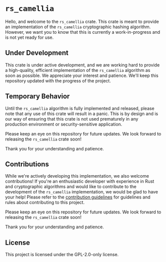 # `rs_camellia`
Hello, and welcome to the `rs_camellia` crate. This crate is meant to provide an implementation of the `rs_camellia` cryptographic hashing algorithm. However, we want you to know that this is currently a work-in-progress and is not yet ready for use.

## Under Development
This crate is under active development, and we are working hard to provide a high-quality, efficient implementation of the `rs_camellia` algorithm as soon as possible. We appreciate your interest and patience. We'll keep this repository updated with the progress of the project.

## Temporary Behavior
Until the `rs_camellia` algorithm is fully implemented and released, please note that any use of this crate will result in a panic. This is by design and is our way of ensuring that this crate is not used prematurely in any production environment or security-sensitive application.

Please keep an eye on this repository for future updates. We look forward to releasing the `rs_camellia` crate soon!

Thank you for your understanding and patience.

## Contributions
While we're actively developing this implementation, we also welcome contributions! If you're an enthusiastic developer with experience in Rust and cryptographic algorithms and would like to contribute to the development of the `rs_camellia` implementation, we would be glad to have your help! Please refer to the [contribution guidelines](https://github.com/Azgrom/RustySSL/blob/master/CONTRIBUTING.md) for guidelines and rules about contributing to this project.

Please keep an eye on this repository for future updates. We look forward to releasing the `rs_camellia` crate soon!

Thank you for your understanding and patience.

## License
This project is licensed under the GPL-2.0-only license.
